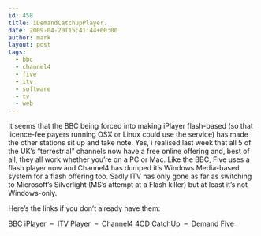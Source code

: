 ```yaml
---
id: 458
title: iDemandCatchupPlayer.
date: 2009-04-20T15:41:44+00:00
author: mark
layout: post
tags:
  - bbc
  - channel4
  - five
  - itv
  - software
  - tv
  - web
---
```

It seems that the BBC being forced into making iPlayer flash-based (so that licence-fee payers running OSX or Linux could use the service) has made the other stations sit up and take note. Yes, i realised last week that all 5 of the UK&#8217;s &#8220;terrestrial&#8221; channels now have a free online offering and, best of all, they all work whether you&#8217;re on a PC or Mac. Like the BBC, Five uses a flash player now and Channel4 has dumped it&#8217;s Windows Media-based system for a flash offering too. Sadly ITV has only gone as far as switching to Microsoft&#8217;s Silverlight (MS&#8217;s attempt at a Flash killer) but at least it&#8217;s not Windows-only.

Here&#8217;s the links if you don&#8217;t already have them:

[BBC iPlayer](http://www.bbc.co.uk/iplayer/)  &#8211;  [ITV Player](http://www.itv.com/itvplayer/)  &#8211;  [Channel4 4OD CatchUp](http://www.channel4.com/programmes/catch-up)  &#8211;  [Demand Five](http://demand.five.tv/)